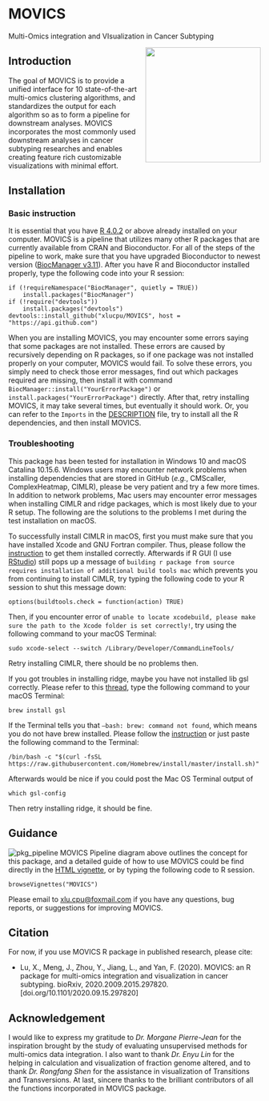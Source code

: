# MOVICS

Multi-Omics integration and VIsualization in Cancer Subtyping

<img src="https://user-images.githubusercontent.com/57204704/93013113-03941980-f5d8-11ea-84f4-8d6b6c546481.jpg" height="230" align="right" />

## Introduction

The goal of MOVICS is to provide a unified interface for 10 state-of-the-art multi-omics clustering algorithms, and standardizes the output for each algorithm so as to form a pipeline for downstream analyses. MOVICS incorporates the most commonly used downstream analyses in cancer subtyping researches and enables creating feature rich customizable visualizations with minimal effort.

## Installation
### Basic instruction
It is essential that you have [R 4.0.2](https://www.r-project.org/) or above already installed on your computer. MOVICS is a pipeline that utilizes many other R packages that are currently available from CRAN and Bioconductor. For all of the steps of the pipeline to work, make sure that you have upgraded Bioconductor to newest version ([BiocManager v3.11](https://www.bioconductor.org/install/)).
After you have R and Bioconductor installed properly, type the following code into your R session:
``` {r}
if (!requireNamespace("BiocManager", quietly = TRUE))
    install.packages("BiocManager")
if (!require("devtools")) 
    install.packages("devtools")
devtools::install_github("xlucpu/MOVICS", host = "https://api.github.com")
```
When you are installing MOVICS, you may encounter some errors saying that some packages are not installed. These errors are caused by recursively depending on R packages, so if one package was not installed properly on your computer, MOVICS would fail. To solve these errors, you simply need to check those error messages, find out which packages required are missing, then install it with command `BiocManager::install("YourErrorPackage")` or `install.packages("YourErrorPackage")` directly. After that, retry installing MOVICS, it may take several times, but eventually it should work. Or, you can refer to the `Imports` in the [DESCRIPTION](https://github.com/xlucpu/MOVICS/blob/master/DESCRIPTION) file, try to install all the R dependencies, and then install MOVICS.

### Troubleshooting
This package has been tested for installation in Windows 10 and macOS Catalina 10.15.6. Windows users may encounter network problems when installing dependencies that are stored in GitHub (*e.g.*, CMScaller, ComplexHeatmap, CIMLR), please be very patient and try a few more times. In addition to network problems, Mac users may encounter error messages when installing CIMLR and ridge packages, which is most likely due to your R setup. The following are the solutions to the problems I met during the test installation on macOS.

To successfully install CIMLR in macOS, first you must make sure that you have installed Xcode and GNU Fortran compiler. Thus, please follow the [instruction](https://mac.r-project.org/tools/) to get them installed correctly. Afterwards if R GUI (I use [RStudio](https://rstudio.com/)) still pops up a message of `building r package from source requires installation of additional build tools mac` which prevents you from continuing to install CIMLR, try typing the following code to your R session to shut this message down:
```{r}
options(buildtools.check = function(action) TRUE)
```
Then, if you encounter error of `unable to locate xcodebuild, please make sure the path to the Xcode folder is set correctly!`, try using the following command to your macOS Terminal:
```{bash}
sudo xcode-select --switch /Library/Developer/CommandLineTools/
```
Retry installing CIMLR, there should be no problems then.

If you got troubles in installing ridge, maybe you have not installed lib gsl correctly. Please refer to this [thread](https://github.com/SteffenMoritz/ridge/issues/14), type the following command to your macOS Terminal:
```{bash}
brew install gsl
```
If the Terminal tells you that `–bash: brew: command not found`, which means you do not have brew installed. Please follow  the [instruction](https://brew.sh/) or just paste the following command to the Terminal:
```{bash}
/bin/bash -c "$(curl -fsSL https://raw.githubusercontent.com/Homebrew/install/master/install.sh)"
```
Afterwards would be nice if you could post the Mac OS Terminal output of 
```{bash}
which gsl-config
```
Then retry installing ridge, it should be fine.

## Guidance
![pkg_pipeline](https://user-images.githubusercontent.com/57204704/93575148-d9719b80-f9cb-11ea-8ceb-5a7d1178377c.jpg)
MOVICS Pipeline diagram above outlines the concept for this package, and a detailed guide of how to use MOVICS could be find directly in the [HTML vignette](https://xlucpu.github.io/MOVICS/MOVICS-VIGNETTE.html), or by typing the following code to R session.
```{r}
browseVignettes("MOVICS")
```
Please email to <xlu.cpu@foxmail.com> if you have any questions, bug reports, or suggestions for improving MOVICS. 

## Citation

For now, if you use MOVICS R package in published research, please cite:

  - Lu, X., Meng, J., Zhou, Y., Jiang, L., and Yan, F. (2020). MOVICS: an R package for multi-omics integration and visualization in cancer subtyping. bioRxiv, 2020.2009.2015.297820. [doi.org/10.1101/2020.09.15.297820]

## Acknowledgement

I would like to express my gratitude to *Dr. Morgane Pierre-Jean* for the inspiration brought by the study of evaluating unsupervised methods for multi-omics data integration. I also want to thank *Dr. Enyu Lin* for the helping in calculation and visualization of fraction genome altered, and to thank *Dr. Rongfang Shen* for the assistance in visualization of Transitions and Transversions. At last, sincere thanks to the brilliant contributors of all the functions incorporated in MOVICS package.
